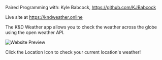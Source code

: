 Paired Programming with: Kyle Babcock, https://github.com/KJBabcock

Live site at https://kndweather.online

The K&D Weather app allows you to check the weather across the globe using the open weather API.

<img src="https://i.imgur.com/ASdzcQu.png" alt="Website Preview" title="K&D Weather App Preview">

Click the Location Icon to check your current location's weather!